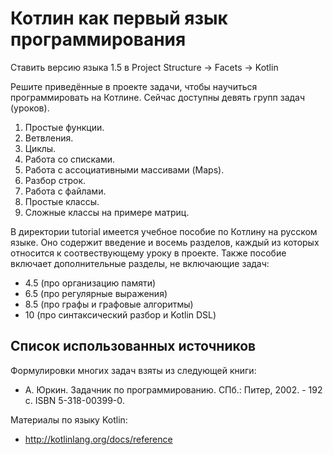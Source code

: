 # Котлин как первый язык программирования

Ставить версию языка 1.5 в Project Structure -> Facets -> Kotlin

Решите приведённые в проекте задачи, чтобы научиться программировать на Котлине. Сейчас доступны девять групп задач (уроков).

1. Простые функции.
2. Ветвления.
3. Циклы.
4. Работа со списками.
5. Работа с ассоциативными массивами (Maps).
6. Разбор строк.
7. Работа с файлами.
8. Простые классы.
9. Сложные классы на примере матриц.

В директории tutorial имеется учебное пособие по Котлину на русском языке. 
Оно содержит введение и восемь разделов, каждый из которых относится к соотвествующему уроку в проекте.
Также пособие включает дополнительные разделы, не включающие задач:
 
* 4.5 (про организацию памяти)
* 6.5 (про регулярные выражения)
* 8.5 (про графы и графовые алгоритмы)
* 10 (про синтаксический разбор и Kotlin DSL)

## Список использованных источников

Формулировки многих задач взяты из следующей книги:

* А. Юркин. Задачник по программированию. СПб.: Питер, 2002. - 192 с. ISBN 5-318-00399-0.

Материалы по языку Kotlin:

* http://kotlinlang.org/docs/reference
